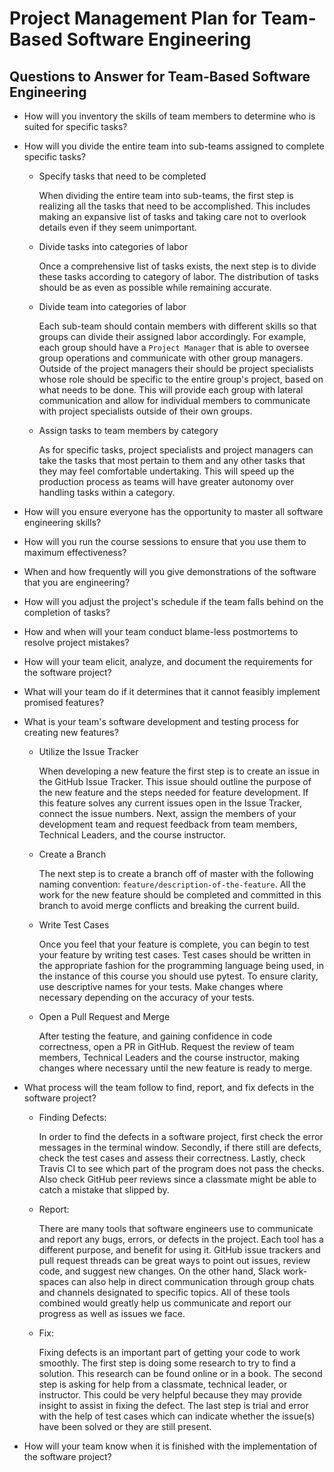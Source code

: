 # Project Management Plan for Team-Based Software Engineering

## Questions to Answer for Team-Based Software Engineering

- How will you inventory the skills of team members to determine who is
  suited for specific tasks?

- How will you divide the entire team into sub-teams assigned to complete
  specific tasks?

  - Specify tasks that need to be completed

    When dividing the entire team into sub-teams, the first step is realizing all
    the tasks that need to be accomplished. This includes making an expansive list
    of tasks and taking care not to overlook details even if they seem unimportant.

  - Divide tasks into categories of labor

    Once a comprehensive list of tasks exists, the next step is to divide these
    tasks according to category of labor. The distribution of tasks should be as
    even as possible while remaining accurate.

  - Divide team into categories of labor

    Each sub-team should contain members with different skills so that groups can
    divide their assigned labor accordingly. For example, each group should have
    a `Project Manager` that is able to oversee group operations and communicate
    with other group managers. Outside of the project managers their should be project
    specialists whose role should be specific to the entire group's project, based
    on what needs to be done. This will provide each group with lateral communication
    and allow for individual members to communicate with project specialists outside
    of their own groups.

  - Assign tasks to team members by category

    As for specific tasks, project specialists and project managers can take the
    tasks that most pertain to them and any other tasks that they may feel comfortable
    undertaking. This will speed up the production process as teams will have greater
    autonomy over handling tasks within a category.

- How will you ensure everyone has the opportunity to master all software
  engineering skills?

- How will you run the course sessions to ensure that you use them
  to maximum effectiveness?

- When and how frequently will you give demonstrations of the software that
  you are engineering?

- How will you adjust the project's schedule if the team falls behind on the
  completion of tasks?

- How and when will your team conduct blame-less postmortems to resolve
  project mistakes?

- How will your team elicit, analyze, and document the requirements for the
  software project?

- What will your team do if it determines that it cannot feasibly implement
  promised features?

- What is your team's software development and testing process for creating
  new features?

  - Utilize the Issue Tracker

    When developing a new feature the first step is to create an issue in the
    GitHub Issue Tracker. This issue should outline the purpose of the new
    feature and the steps needed for feature development. If this feature solves
    any current issues open in the Issue Tracker, connect the issue numbers.
    Next, assign the members of your development team and request feedback
    from team members, Technical Leaders, and the course instructor.

  - Create a Branch

    The next step is to create a branch off of master with the following naming
    convention: `feature/description-of-the-feature`. All the work for the new
    feature should be completed and committed in this branch to avoid
    merge conflicts and breaking the current build.

  - Write Test Cases

    Once you feel that your feature is complete, you can begin to test your
    feature by writing test cases. Test cases should be written in the appropriate
    fashion for the programming language being used, in the instance of
    this course you should use pytest. To ensure clarity, use descriptive names
    for your tests. Make changes where necessary depending on the accuracy of
    your tests.

  - Open a Pull Request and Merge

    After testing the feature, and gaining confidence in code correctness,
    open a PR in GitHub. Request the review of team members, Technical Leaders
    and the course instructor, making changes where necessary until the new
    feature is ready to merge.

- What process will the team follow to find, report, and fix defects in the
  software project?

  - Finding Defects:

    In order to find the defects in a software project,
    first check the error
    messages in the terminal window. Secondly, if there still are
    defects, check the test
    cases and assess their correctness. Lastly,
    check Travis CI to see which
    part of the program does not pass the checks. Also check GitHub peer
    reviews since a classmate might be able to catch a mistake that
    slipped by.

  - Report:

    There are many tools that software engineers
    use to communicate and report
    any bugs, errors, or defects in the project. Each tool has a different
    purpose, and benefit for using it. GitHub
    issue trackers and pull request
    threads can be great ways to point out issues,
    review code, and suggest
    new changes. On the other hand,
     Slack work-spaces can also help in direct
    communication through group chats and channels designated to specific
    topics. All of these tools combined
    would greatly help us communicate and
    report our progress as well as issues we face.

  - Fix:

    Fixing defects is an important part of getting your
    code to work smoothly. The first step is doing
    some research to try to find a solution. This
    research can be found online or in a book. The second step is
    asking for help from a classmate, technical
    leader, or instructor. This could be very helpful
    because they may provide insight to assist in fixing the defect.
    The last step is trial and error with
    the help of test cases which can indicate whether the issue(s) have been
    solved or they are still present.

- How will your team know when it is finished with the
  implementation of the software project?
